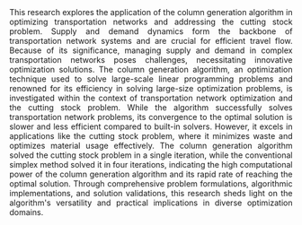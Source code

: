 <div align="justify">This research explores the application of the column generation algorithm in optimizing transportation networks and addressing the cutting stock problem. Supply and demand dynamics form the backbone of transportation network systems and are crucial for efficient travel flow. Because of its significance, managing supply and demand in complex transportation networks poses challenges, necessitating innovative optimization solutions. The column generation algorithm, an optimization technique used to solve large-scale linear programming problems and renowned for its efficiency in solving large-size optimization problems, is investigated within the context of transportation network optimization and the cutting stock problem. While the algorithm successfully solves transportation network problems, its convergence to the optimal solution is slower and less efficient compared to built-in solvers. However, it excels in applications like the cutting stock problem, where it minimizes waste and optimizes material usage effectively. The column generation algorithm solved the cutting stock problem in a single iteration, while the conventional simplex method solved it in four iterations, indicating the high computational power of the column generation algorithm and its rapid rate of reaching the optimal solution. Through comprehensive problem formulations, algorithmic implementations, and solution validations, this research sheds light on the algorithm's versatility and practical implications in diverse optimization domains.</div>
